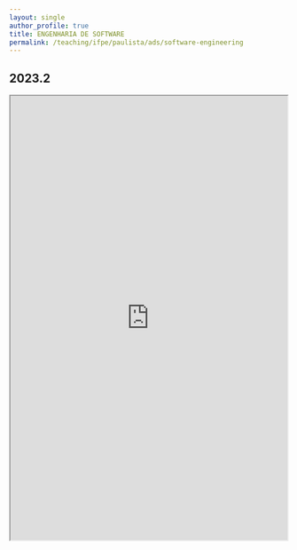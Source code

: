 ```yaml
---
layout: single
author_profile: true
title: ENGENHARIA DE SOFTWARE
permalink: /teaching/ifpe/paulista/ads/software-engineering
---
```


## 2023.2

<iframe src="https://docs.google.com/spreadsheets/d/e/2PACX-1vTAcgtmPYsE9088cHpQSlGEq3RiNr8l5HejIHvEcfOqNYTiA85BJchMRRpSDAsSpOmXcgnQNRWWw28W/pubhtml?gid=1341188689&amp;single=true&amp;widget=true&amp;headers=false"  width="500" height="800"></iframe>

<!--style="position: relative; height: 100%; width: 100%;"-->
